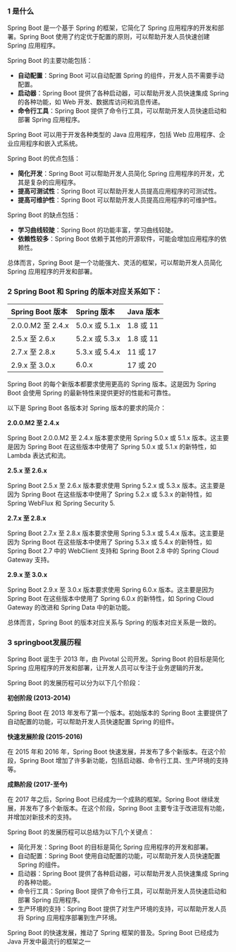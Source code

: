 ### 1 是什么

Spring Boot 是一个基于 Spring 的框架，它简化了 Spring 应用程序的开发和部署。Spring Boot 使用了约定优于配置的原则，可以帮助开发人员快速创建 Spring 应用程序。

Spring Boot 的主要功能包括：

- **自动配置**：Spring Boot 可以自动配置 Spring 的组件，开发人员不需要手动配置。
- **启动器**：Spring Boot 提供了各种启动器，可以帮助开发人员快速集成 Spring 的各种功能，如 Web 开发、数据库访问和消息传递。
- **命令行工具**：Spring Boot 提供了命令行工具，可以帮助开发人员快速启动和部署 Spring 应用程序。

Spring Boot 可以用于开发各种类型的 Java 应用程序，包括 Web 应用程序、企业应用程序和嵌入式系统。

Spring Boot 的优点包括：

- **简化开发**：Spring Boot 可以帮助开发人员简化 Spring 应用程序的开发，尤其是复杂的应用程序。
- **提高可测试性**：Spring Boot 可以帮助开发人员提高应用程序的可测试性。
- **提高可维护性**：Spring Boot 可以帮助开发人员提高应用程序的可维护性。

Spring Boot 的缺点包括：

- **学习曲线较陡**：Spring Boot 的功能丰富，学习曲线较陡。
- **依赖性较多**：Spring Boot 依赖于其他的开源软件，可能会增加应用程序的依赖性。

总体而言，Spring Boot 是一个功能强大、灵活的框架，可以帮助开发人员简化 Spring 应用程序的开发和部署。







### 2 Spring Boot 和 Spring 的版本对应关系如下：

| Spring Boot 版本  | Spring 版本    | Java 版本 |
| :---------------- | :------------- | :-------- |
| 2.0.0.M2 至 2.4.x | 5.0.x 或 5.1.x | 1.8 或 11 |
| 2.5.x 至 2.6.x    | 5.2.x 或 5.3.x | 1.8 或 11 |
| 2.7.x 至 2.8.x    | 5.3.x 或 5.4.x | 11 或 17  |
| 2.9.x 至 3.0.x    | 6.0.x          | 17 或 20  |

Spring Boot 的每个新版本都要求使用更高的 Spring 版本。这是因为 Spring Boot 会使用 Spring 的最新特性来提供更好的性能和可靠性。

以下是 Spring Boot 各版本对 Spring 版本的要求的简介：

**2.0.0.M2 至 2.4.x**

Spring Boot 2.0.0.M2 至 2.4.x 版本要求使用 Spring 5.0.x 或 5.1.x 版本。这主要是因为 Spring Boot 在这些版本中使用了 Spring 5.0.x 或 5.1.x 的新特性，如 Lambda 表达式和流。

**2.5.x 至 2.6.x**

Spring Boot 2.5.x 至 2.6.x 版本要求使用 Spring 5.2.x 或 5.3.x 版本。这主要是因为 Spring Boot 在这些版本中使用了 Spring 5.2.x 或 5.3.x 的新特性，如 Spring WebFlux 和 Spring Security 5.

**2.7.x 至 2.8.x**

Spring Boot 2.7.x 至 2.8.x 版本要求使用 Spring 5.3.x 或 5.4.x 版本。这主要是因为 Spring Boot 在这些版本中使用了 Spring 5.3.x 或 5.4.x 的新特性，如 Spring Boot 2.7 中的 WebClient 支持和 Spring Boot 2.8 中的 Spring Cloud Gateway 支持。

**2.9.x 至 3.0.x**

Spring Boot 2.9.x 至 3.0.x 版本要求使用 Spring 6.0.x 版本。这主要是因为 Spring Boot 在这些版本中使用了 Spring 6.0.x 的新特性，如 Spring Cloud Gateway 的改进和 Spring Data 中的新功能。

总体而言，Spring Boot 的版本对应关系与 Spring 的版本对应关系是一致的。

### 3 springboot发展历程

Spring Boot 诞生于 2013 年，由 Pivotal 公司开发。Spring Boot 的目标是简化 Spring 应用程序的开发和部署，让开发人员可以专注于业务逻辑的开发。

Spring Boot 的发展历程可以分为以下几个阶段：

**初创阶段 (2013-2014)**

Spring Boot 在 2013 年发布了第一个版本。初始版本的 Spring Boot 主要提供了自动配置的功能，可以帮助开发人员快速配置 Spring 的组件。

**快速发展阶段 (2015-2016)**

在 2015 年和 2016 年，Spring Boot 快速发展，并发布了多个新版本。在这个阶段，Spring Boot 增加了许多新功能，包括启动器、命令行工具、生产环境的支持等。

**成熟阶段 (2017-至今)**

在 2017 年之后，Spring Boot 已经成为一个成熟的框架。Spring Boot 继续发展，并发布了多个新版本。在这个阶段，Spring Boot 主要专注于改进现有功能，并增加对新技术的支持。

Spring Boot 的发展历程可以总结为以下几个关键点：

- 简化开发：Spring Boot 的目标是简化 Spring 应用程序的开发和部署。
- 自动配置：Spring Boot 使用自动配置的功能，可以帮助开发人员快速配置 Spring 的组件。
- 启动器：Spring Boot 提供了各种启动器，可以帮助开发人员快速集成 Spring 的各种功能。
- 命令行工具：Spring Boot 提供了命令行工具，可以帮助开发人员快速启动和部署 Spring 应用程序。
- 生产环境的支持：Spring Boot 提供了对生产环境的支持，可以帮助开发人员将 Spring 应用程序部署到生产环境。

Spring Boot 的快速发展，推动了 Spring 框架的普及。Spring Boot 已经成为 Java 开发中最流行的框架之一